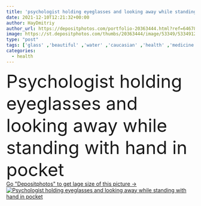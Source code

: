 ```yaml
---
title: 'psychologist holding eyeglasses and looking away while standing with hand in pocket'
date: 2021-12-10T12:21:32+00:00
author: HayDmitriy
author_url: https://depositphotos.com/portfolio-20363444.html?ref=64678756
image: https://st.depositphotos.com/thumbs/20363444/image/53349/533491218/api_thumb_450.jpg?forcejpeg=true
type: "post"
tags: ['glass' ,'beautiful' ,'water' ,'caucasian' ,'health' ,'medicine' ,'healthcare' ,'medical' ,'care' ,'brunette' ,'drink' ,'pose' ,'concept' ,'office' ,'lamp' ,'doctor' ,'hold' ,'woman' ,'support' ,'professional' ,'work' ,'visit' ,'therapy' ,'stand' ,'help' ,'indoors' ,'attractive' ,'eyeglasses' ,'sofa' ,'assistance' ,'mental' ,'psychological' ,'psychologist' ,'psychotherapy' ,'psychotherapist' ,'one person' ,'formal wear' ,'consulting room' ,'look away' ,'Hand In Pocket' ]
categories: 
  - health
---
```

<div aling="center">
            <font size="60"> Psychologist holding eyeglasses and looking away while standing with hand in pocket</font>   
</div>
<div>
    <a href='https://depositphotos.com/533491218/stock-photo-psychologist-holding-eyeglasses-looking-away.html?ref=64678756' target=_blank > Go "Depositphotos" to get lage size of this picture ->
        <img href='https://depositphotos.com/533491218/stock-photo-psychologist-holding-eyeglasses-looking-away.html?ref=64678756' src='https://st.depositphotos.com/20363444/53349/i/950/depositphotos_533491218-stock-photo-psychologist-holding-eyeglasses-looking-away.jpg?forcejpeg=true' alt='Psychologist holding eyeglasses and looking away while standing with hand in pocket' >
    </a>
</div>
